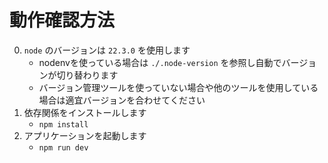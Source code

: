 # 動作確認方法

0. `node` のバージョンは `22.3.0` を使用します
   - nodenvを使っている場合は `./.node-version` を参照し自動でバージョンが切り替わります
   - バージョン管理ツールを使っていない場合や他のツールを使用している場合は適宜バージョンを合わせてください
1. 依存関係をインストールします
   - `npm install`
2. アプリケーションを起動します
   - `npm run dev`